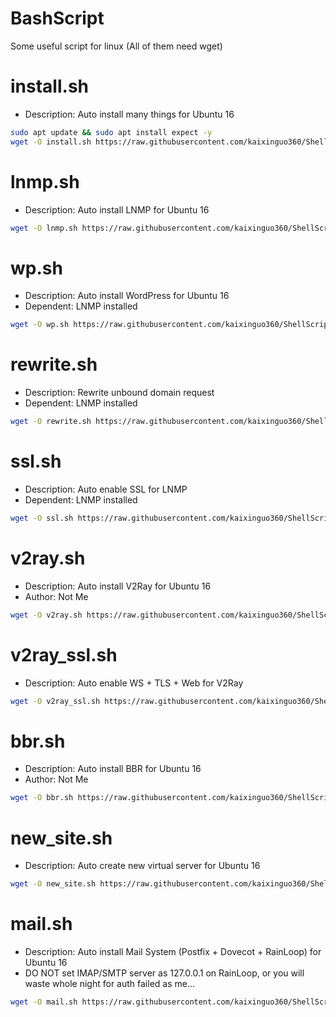 # BashScript
Some useful script for linux
(All of them need wget)

install.sh
=======

- Description: Auto install many things for Ubuntu 16
```bash
sudo apt update && sudo apt install expect -y
wget -O install.sh https://raw.githubusercontent.com/kaixinguo360/ShellScript/master/install.sh && chmod +x install.sh && sudo ./install.sh --help
```

lnmp.sh
=======

- Description: Auto install LNMP for Ubuntu 16
```bash
wget -O lnmp.sh https://raw.githubusercontent.com/kaixinguo360/ShellScript/master/lnmp/lnmp.sh && chmod +x lnmp.sh && sudo ./lnmp.sh
```

wp.sh
=======

- Description: Auto install WordPress for Ubuntu 16
- Dependent: LNMP installed
```bash
wget -O wp.sh https://raw.githubusercontent.com/kaixinguo360/ShellScript/master/wp/wp.sh && chmod +x wp.sh && sudo ./wp.sh
```

rewrite.sh
=======

- Description: Rewrite unbound domain request
- Dependent: LNMP installed
```bash
wget -O rewrite.sh https://raw.githubusercontent.com/kaixinguo360/ShellScript/master/rewrite/rewrite.sh && chmod +x rewrite.sh && sudo ./rewrite.sh
```

ssl.sh
=======

- Description: Auto enable SSL for LNMP
- Dependent: LNMP installed
```bash
wget -O ssl.sh https://raw.githubusercontent.com/kaixinguo360/ShellScript/master/ssl/ssl.sh && chmod +x ssl.sh && sudo ./ssl.sh
```

v2ray.sh
=======

- Description: Auto install V2Ray for Ubuntu 16
- Author: Not Me
```bash
wget -O v2ray.sh https://raw.githubusercontent.com/kaixinguo360/ShellScript/master/v2ray/v2ray.sh && chmod +x v2ray.sh && sudo ./v2ray.sh
```

v2ray_ssl.sh
=======

- Description: Auto enable WS + TLS + Web for V2Ray
```bash
wget -O v2ray_ssl.sh https://raw.githubusercontent.com/kaixinguo360/ShellScript/master/v2ray/v2ray_ssl.sh && chmod +x v2ray_ssl.sh && sudo ./v2ray_ssl.sh
```

bbr.sh
=======

- Description: Auto install BBR for Ubuntu 16
- Author: Not Me
```bash
wget -O bbr.sh https://raw.githubusercontent.com/kaixinguo360/ShellScript/master/bbr/bbr.sh && chmod +x bbr.sh && sudo ./bbr.sh
```

new_site.sh
=======

- Description: Auto create new virtual server for Ubuntu 16
```bash
wget -O new_site.sh https://raw.githubusercontent.com/kaixinguo360/ShellScript/master/other/new_site.sh && chmod +x new_site.sh && sudo ./new_site.sh
```

mail.sh
=======

- Description: Auto install Mail System (Postfix + Dovecot + RainLoop) for Ubuntu 16
- DO NOT set IMAP/SMTP server as 127.0.0.1 on RainLoop, or you will waste whole night for auth failed as me...
```bash
wget -O mail.sh https://raw.githubusercontent.com/kaixinguo360/ShellScript/master/other/mail.sh && chmod +x mail.sh && sudo ./mail.sh
```
